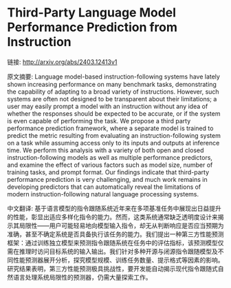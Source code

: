 # Third-Party Language Model Performance Prediction from Instruction

链接: http://arxiv.org/abs/2403.12413v1

原文摘要:
Language model-based instruction-following systems have lately shown
increasing performance on many benchmark tasks, demonstrating the capability of
adapting to a broad variety of instructions. However, such systems are often
not designed to be transparent about their limitations; a user may easily
prompt a model with an instruction without any idea of whether the responses
should be expected to be accurate, or if the system is even capable of
performing the task. We propose a third party performance prediction framework,
where a separate model is trained to predict the metric resulting from
evaluating an instruction-following system on a task while assuming access only
to its inputs and outputs at inference time. We perform this analysis with a
variety of both open and closed instruction-following models as well as
multiple performance predictors, and examine the effect of various factors such
as model size, number of training tasks, and prompt format. Our findings
indicate that third-party performance prediction is very challenging, and much
work remains in developing predictors that can automatically reveal the
limitations of modern instruction-following natural language processing
systems.

中文翻译:
基于语言模型的指令跟随系统近年来在多项基准任务中展现出日益提升的性能，彰显出适应多样化指令的能力。然而，这类系统通常缺乏透明度设计来揭示其局限性——用户可能轻易地向模型输入指令，却无从判断响应是否应当预期为准确，甚至不确定系统是否具备执行该任务的能力。我们提出一种第三方性能预测框架：通过训练独立模型来预测指令跟随系统在任务中的评估指标，该预测模型仅需在推理时访问目标系统的输入输出。我们针对多种开源与闭源指令跟随模型及不同性能预测器展开分析，探究模型规模、训练任务数量、提示格式等因素的影响。研究结果表明，第三方性能预测极具挑战性，要开发能自动揭示现代指令跟随式自然语言处理系统局限性的预测器，仍需大量探索工作。

